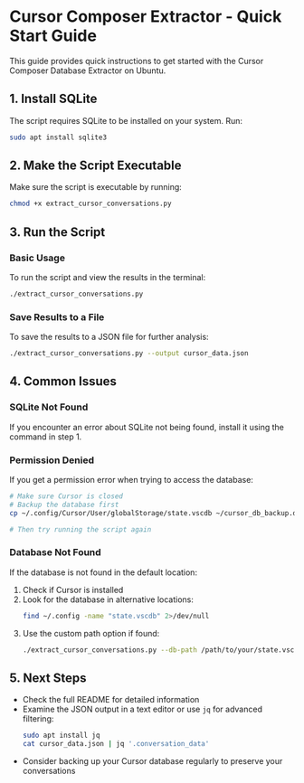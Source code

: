 # Cursor Composer Extractor - Quick Start Guide

This guide provides quick instructions to get started with the Cursor Composer Database Extractor on Ubuntu.

## 1. Install SQLite

The script requires SQLite to be installed on your system. Run:

```bash
sudo apt install sqlite3
```

## 2. Make the Script Executable

Make sure the script is executable by running:

```bash
chmod +x extract_cursor_conversations.py
```

## 3. Run the Script

### Basic Usage
To run the script and view the results in the terminal:

```bash
./extract_cursor_conversations.py
```

### Save Results to a File
To save the results to a JSON file for further analysis:

```bash
./extract_cursor_conversations.py --output cursor_data.json
```

## 4. Common Issues

### SQLite Not Found
If you encounter an error about SQLite not being found, install it using the command in step 1.

### Permission Denied
If you get a permission error when trying to access the database:

```bash
# Make sure Cursor is closed
# Backup the database first
cp ~/.config/Cursor/User/globalStorage/state.vscdb ~/cursor_db_backup.db

# Then try running the script again
```

### Database Not Found
If the database is not found in the default location:

1. Check if Cursor is installed
2. Look for the database in alternative locations:
   ```bash
   find ~/.config -name "state.vscdb" 2>/dev/null
   ```
3. Use the custom path option if found:
   ```bash
   ./extract_cursor_conversations.py --db-path /path/to/your/state.vscdb
   ```

## 5. Next Steps

- Check the full README for detailed information
- Examine the JSON output in a text editor or use `jq` for advanced filtering:
  ```bash
  sudo apt install jq
  cat cursor_data.json | jq '.conversation_data'
  ```
- Consider backing up your Cursor database regularly to preserve your conversations 